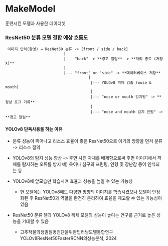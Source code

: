 # MakeModel
훈련시킨 모델과 사용한 데이터셋
### ResNet50 분류 모델 결합 예상 흐름도
```plaintext
 이미지 입력(촬영) → ResNet50 분류 -> [front / side / back] 
                          |
                          |--- "back" -> **경고 알림** -> **처리 종료 (저장 X)** 
                          |
                          |--- "front" or "side" -> **데이터베이스 저장** 
                                     |
                                      |--- YOLOv8 객체 검출 (nose & mouth)
                                      |
                                      |--- "nose or mouth 감지됨" -> **정상 로그 기록** 
                                      |
                                      |--- "nose and mouth 감지 안됨" -> **경고 알림**
``` 
#### YOLOv8 단독사용을 하는 이유

- 분류 성능이 뛰어나고 리소스 효율이 좋은 ResNet50으로 아기의 방향을 먼저 분류
    -> 리소스 절약

- YOLOv8의 탐지 성능 향상
    -> 후면 사진 자체를 배제함으로써 후면 이미지에서 객체를 탐지하는 오류를 방지 
    예) 옷이나 침구의 프린팅, 인형 및 장난감 등이 인식되는 등 

- YOLOv8에 앞모습만 학습시켜 효율과 성능을 높일 수 있는 가능성
    - 현 모델에는 YOLOv8에도 다양한 방향의 이미지를 학습시켰으나 모델이 안정화된 후 ResNet50과 역할을 완전히 분리하여 효율을 제고할 수 있는 가능성이 있음

- ResNet50 분류 델과 YOLOv8 객체 모델의 성능이 높다는 연구를 근거로 높은 성능을 기대할 수 있음
    - 고추작물의정밀질병진단을위한딥러닝모델통합연구YOLOv8ResNet50FasterRCNN의성능분석, 2024
